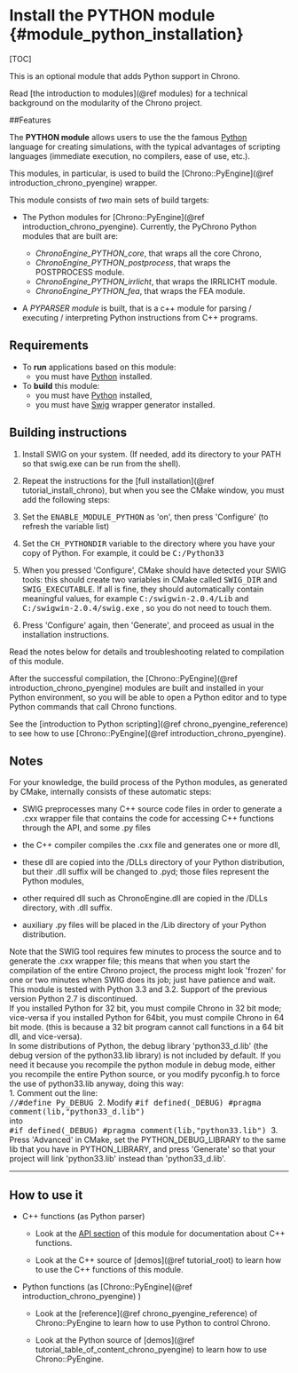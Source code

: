 Install the PYTHON module {#module_python_installation}
==========================

[TOC]

This is an optional module that adds Python support in Chrono.
 
Read [the introduction to modules](@ref modules) for a technical background 
on the modularity of the Chrono project.


##Features

The **PYTHON module** allows users to use the the famous [Python](http://www.python.org)  
language for creating simulations, with the typical advantages of scripting languages 
(immediate execution, no compilers, ease of use, etc.). 

This modules, in particular, is used to build the [Chrono::PyEngine](@ref introduction_chrono_pyengine) wrapper.

This module consists of *two* main sets of build targets:

- The Python modules for [Chrono::PyEngine](@ref introduction_chrono_pyengine). 
  Currently, the PyChrono Python modules that are built are:
	- *ChronoEngine_PYTHON_core*, that wraps all the core Chrono,
	- *ChronoEngine_PYTHON_postprocess*, that wraps the POSTPROCESS module.
	- *ChronoEngine_PYTHON_irrlicht*, that wraps the IRRLICHT module.
	- *ChronoEngine_PYTHON_fea*, that wraps the FEA module.

- A *PYPARSER module* is built, that is a c++ module for parsing / executing / interpreting 
  Python instructions from C++ programs.

  
## Requirements

- To **run** applications based on this module:
	- you must have [Python](http://www.python.org) installed.
- To **build** this module:
	- you must have [Python](http://www.python.org) installed,
	- you must have [Swig](http://www.swig.org/) wrapper generator installed.


## Building instructions

1. Install SWIG on your system. (If needed, add its directory to your PATH so that swig.exe 
   can be run from the shell).

2. Repeat the instructions for the [full installation](@ref tutorial_install_chrono), but when you see 
   the CMake window, you must add the following steps:

3. Set the <tt>ENABLE_MODULE_PYTHON</tt> as 'on', then press 'Configure' (to refresh the variable list) 

4. Set the <tt>CH_PYTHONDIR</tt> variable to the directory where you have your copy of Python. 
   For example, it could be <tt>C:/Python33</tt>

5. When you pressed 'Configure', CMake should have detected your SWIG tools: 
   this should create two variables in CMake called <tt>SWIG_DIR</tt> and <tt>SWIG_EXECUTABLE</tt>. 
   If all is fine, they should automatically contain meaningful values, 
   for example <tt>C:/swigwin-2.0.4/Lib</tt> and <tt>C:/swigwin-2.0.4/swig.exe</tt> , 
   so you do not need to touch them.

6. Press 'Configure' again, then 'Generate', and proceed as usual in the installation instructions.


Read the notes below for details and troubleshooting related to compilation of this module.

After the successful compilation, the [Chrono::PyEngine](@ref introduction_chrono_pyengine) modules 
are built and installed in your Python environment, so you will be able to open a 
Python editor and to type Python commands that call Chrono functions.

See the [introduction to Python scripting](@ref chrono_pyengine_reference) 
to see how to use [Chrono::PyEngine](@ref introduction_chrono_pyengine).


## Notes

For your knowledge, the build process of the Python modules, as generated by CMake, 
internally consists of these automatic steps: 

- SWIG preprocesses many C++ source code files in order to generate a .cxx 
  wrapper file that contains the code for accessing C++ functions through the 
  API, and some .py files

- the C++ compiler compiles the .cxx file and generates one or more dll, 

- these dll are copied into the /DLLs directory of your Python distribution, but
  their .dll suffix will be changed to .pyd; those files represent the Python modules,

- other required dll such as ChronoEngine.dll are copied in the /DLLs directory, with .dll suffix.

- auxiliary .py files will be placed in the /Lib directory of your Python distribution.


<div class="ce-info">
Note that the SWIG tool requires few minutes to process the source 
and to generate the .cxx wrapper file; 
this means that when you start the compilation of the entire 
Chrono project, the process might look 'frozen' 
for one or two minutes when SWIG does its job; just have patience and wait. 
</div>

<div class="ce-info">
This module is tested with Python 3.3 and 3.2. 
Support of the previous version Python 2.7 is discontinued.  
</div>

<div class="ce-warning">
If you installed Python for 32 bit, you must compile 
Chrono in 32 bit mode; vice-versa if you installed 
Python for 64bit, you must compile Chrono in 64 bit mode. 
(this is because a 32 bit program cannot call functions in a 64 bit dll, and vice-versa).
</div>


<div class="ce-warning">
In some distributions of Python, the debug library 'python33_d.lib' (the debug version of the python33.lib library) is not included by default. If you need it because you recompile the python module in debug mode, either you recompile the entire Python source, or you modify pyconfig.h to force the use of python33.lib anyway, doing this way:
<br>
1. Comment out the line:
	<br>
    <tt>
	//#define Py_DEBUG
	</tt>
2. Modify 
	<tt>
	#if defined(_DEBUG)
	  #pragma comment(lib,"python33_d.lib")
	</tt>
	<br>
	into
	<br>
	<tt>
	#if defined(_DEBUG)
	  #pragma comment(lib,"python33.lib")
	</tt>
3. Press 'Advanced' in CMake, set the PYTHON_DEBUG_LIBRARY to the same lib that you have in PYTHON_LIBRARY, and press 'Generate' so that your project will link 'python33.lib' instead than 'python33_d.lib'.
</div>

---

## How to use it
- C++ functions (as Python parser)

	- Look at the [API section](group__python__module.html) of this module for documentation about C++ functions.

	- Look at the C++ source of [demos](@ref tutorial_root) to learn how to use the C++ functions of this module.

- Python functions (as [Chrono::PyEngine](@ref introduction_chrono_pyengine) )

	- Look at the [reference](@ref chrono_pyengine_reference) of Chrono::PyEngine to learn how to use Python to control Chrono.

	- Look at the Python source of [demos](@ref tutorial_table_of_content_chrono_pyengine) to learn how to use Chrono::PyEngine.
